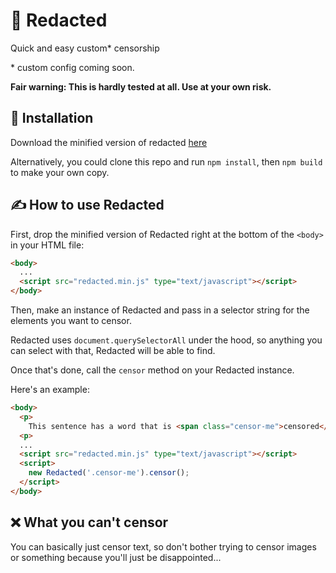 # 👀 Redacted

Quick and easy custom* censorship

\* custom config coming soon.

**Fair warning: This is hardly tested at all. Use at your own risk.**

## 🔧 Installation

Download the minified version of redacted [here](https://raw.githubusercontent.com/jack-chapman/redacted/master/lib/redacted.min.js)

Alternatively, you could clone this repo and run `npm install`, then `npm build` to make your own copy.

## ✍️ How to use Redacted

First, drop the minified version of Redacted right at the bottom of the `<body>` in your HTML file:

```html
<body>
  ...
  <script src="redacted.min.js" type="text/javascript"></script>
</body>
```

Then, make an instance of Redacted and pass in a selector string for the elements you want to censor.

Redacted uses `document.querySelectorAll` under the hood, so anything you can select with that, Redacted will be able to find.

Once that's done, call the `censor` method on your Redacted instance.

Here's an example:

```html
<body>
  <p>
    This sentence has a word that is <span class="censor-me">censored</span>
  <p>
  ...
  <script src="redacted.min.js" type="text/javascript"></script>
  <script>
    new Redacted('.censor-me').censor();
  </script>
</body>
```

## ❌ What you can't censor

You can basically just censor text, so don't bother trying to censor images or something because you'll just be disappointed...